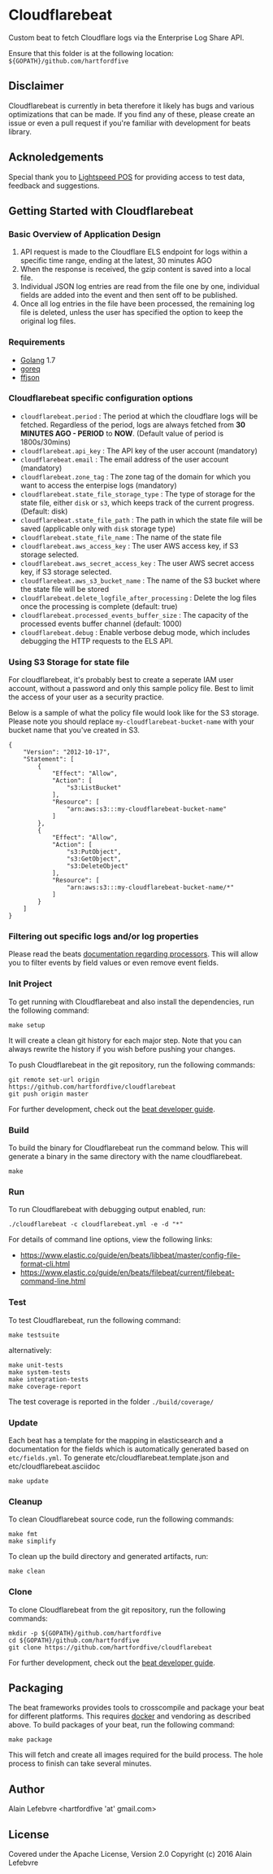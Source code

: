 # Cloudflarebeat

Custom beat to fetch Cloudflare logs via the Enterprise Log Share API.

Ensure that this folder is at the following location:
`${GOPATH}/github.com/hartfordfive`

## Disclaimer

Cloudflarebeat is currently in beta therefore it likely has bugs and various optimizations that can be made.
If you find any of these, please create an issue or even a pull request if you're familiar with development for beats library.

## Acknoledgements

Special thank you to [Lightspeed POS](http://www.lightspeedhq.com) for providing access to test data, feedback and suggestions.

## Getting Started with Cloudflarebeat

### Basic Overview of Application Design

1. API request is made to the Cloudflare ELS endpoint for logs within a specific time range, ending at the latest, 30 minutes AGO
2. When the response is received, the gzip content is saved into a local file.
3. Individual JSON log entries are read from the file one by one, individual fields are added into the event and then sent off to be published.
4. Once all log entries in the file have been processed, the remaining log file is deleted, unless the user has specified the option to keep the original log files.

### Requirements

* [Golang](https://golang.org/dl/) 1.7
* [goreq](https://github.com/franela/goreq)
* [ffjson](https://github.com/pquerna/ffjson/ffjson)

### Cloudflarebeat specific configuration options

- `cloudflarebeat.period` : The period at which the cloudflare logs will be fetched.  Regardless of the period, logs are always fetched from **30 MINUTES AGO - PERIOD** to **NOW**. (Default value of period is 1800s/30mins)  
- `cloudflarebeat.api_key` : The API key of the user account (mandatory)
- `cloudflarebeat.email` : The email address of the user account (mandatory)
- `cloudflarebeat.zone_tag` : The zone tag of the domain for which you want to access the enterpise logs (mandatory)
- `cloudflarebeat.state_file_storage_type` : The type of storage for the state file, either `disk` or `s3`, which keeps track of the current progress. (Default: disk)
- `cloudflarebeat.state_file_path` : The path in which the state file will be saved (applicable only with `disk` storage type)
- `cloudflarebeat.state_file_name` : The name of the state file
- `cloudflarebeat.aws_access_key` : The user AWS access key, if S3 storage selected.
- `cloudflarebeat.aws_secret_access_key` : The user AWS secret access key, if S3 storage selected.
- `cloudflarebeat.aws_s3_bucket_name` : The name of the S3 bucket where the state file will be stored
- `cloudflarebeat.delete_logfile_after_processing` : Delete the log files once the processing is complete (default: true)
- `cloudflarebeat.processed_events_buffer_size` : The capacity of the processed events buffer channel (default: 1000)
- `cloudflarebeat.debug` : Enable verbose debug mode, which includes debugging the HTTP requests to the ELS API.

### Using S3 Storage for state file

For cloudflarebeat, it's probably best to create a seperate IAM user account, without a password and only this sample policy file.  Best to limit the access of your user as a security practice.

Below is a sample of what the policy file would look like for the S3 storage.  Please note you should replace `my-cloudflarebeat-bucket-name` with your bucket name that you've created in S3.

```
{
    "Version": "2012-10-17",
    "Statement": [
        {
            "Effect": "Allow",
            "Action": [
                "s3:ListBucket"
            ],
            "Resource": [
                "arn:aws:s3:::my-cloudflarebeat-bucket-name"
            ]
        },
        {
            "Effect": "Allow",
            "Action": [
                "s3:PutObject",
                "s3:GetObject",
                "s3:DeleteObject"
            ],
            "Resource": [
                "arn:aws:s3:::my-cloudflarebeat-bucket-name/*"
            ]
        }
    ]
}
```

### Filtering out specific logs and/or log properties

Please read the beats [documentation regarding processors](https://www.elastic.co/guide/en/beats/filebeat/master/configuration-processors.html).  This will allow you to filter events by field values or even remove event fields.


### Init Project
To get running with Cloudflarebeat and also install the
dependencies, run the following command:

```
make setup
```

It will create a clean git history for each major step. Note that you can always rewrite the history if you wish before pushing your changes.

To push Cloudflarebeat in the git repository, run the following commands:

```
git remote set-url origin https://github.com/hartfordfive/cloudflarebeat
git push origin master
```

For further development, check out the [beat developer guide](https://www.elastic.co/guide/en/beats/libbeat/current/new-beat.html).

### Build

To build the binary for Cloudflarebeat run the command below. This will generate a binary
in the same directory with the name cloudflarebeat.

```
make
```

### Run

To run Cloudflarebeat with debugging output enabled, run:

```
./cloudflarebeat -c cloudflarebeat.yml -e -d "*"
```

For details of command line options, view the following links:

- https://www.elastic.co/guide/en/beats/libbeat/master/config-file-format-cli.html
- https://www.elastic.co/guide/en/beats/filebeat/current/filebeat-command-line.html

### Test

To test Cloudflarebeat, run the following command:

```
make testsuite
```

alternatively:
```
make unit-tests
make system-tests
make integration-tests
make coverage-report
```

The test coverage is reported in the folder `./build/coverage/`

### Update

Each beat has a template for the mapping in elasticsearch and a documentation for the fields
which is automatically generated based on `etc/fields.yml`.
To generate etc/cloudflarebeat.template.json and etc/cloudflarebeat.asciidoc

```
make update
```


### Cleanup

To clean  Cloudflarebeat source code, run the following commands:

```
make fmt
make simplify
```

To clean up the build directory and generated artifacts, run:

```
make clean
```


### Clone

To clone Cloudflarebeat from the git repository, run the following commands:

```
mkdir -p ${GOPATH}/github.com/hartfordfive
cd ${GOPATH}/github.com/hartfordfive
git clone https://github.com/hartfordfive/cloudflarebeat
```


For further development, check out the [beat developer guide](https://www.elastic.co/guide/en/beats/libbeat/current/new-beat.html).


## Packaging

The beat frameworks provides tools to crosscompile and package your beat for different platforms. This requires [docker](https://www.docker.com/) and vendoring as described above. To build packages of your beat, run the following command:

```
make package
```

This will fetch and create all images required for the build process. The hole process to finish can take several minutes.


## Author

Alain Lefebvre <hartfordfive 'at' gmail.com>

## License

Covered under the Apache License, Version 2.0
Copyright (c) 2016 Alain Lefebvre